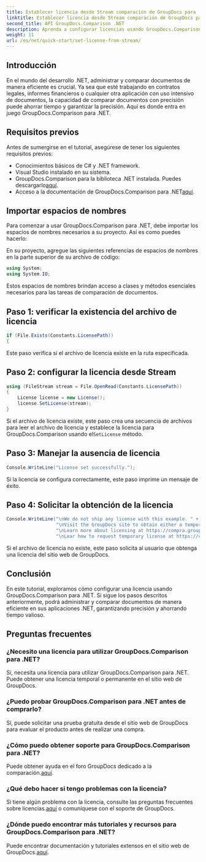 ```yaml
---
title: Establecer licencia desde Stream comparación de GroupDocs para .NET
linktitle: Establecer licencia desde Stream comparación de GroupDocs para .NET
second_title: API GroupDocs.Comparison .NET
description: Aprenda a configurar licencias usando GroupDocs.Comparison para .NET de manera eficiente. Garantice la precisión de los documentos y ahorre tiempo con este tutorial.
weight: 11
url: /es/net/quick-start/set-license-from-stream/
---
```

## Introducción
En el mundo del desarrollo .NET, administrar y comparar documentos de manera eficiente es crucial. Ya sea que esté trabajando en contratos legales, informes financieros o cualquier otra aplicación con uso intensivo de documentos, la capacidad de comparar documentos con precisión puede ahorrar tiempo y garantizar la precisión. Aquí es donde entra en juego GroupDocs.Comparison para .NET. 
## Requisitos previos
Antes de sumergirse en el tutorial, asegúrese de tener los siguientes requisitos previos:
- Conocimientos básicos de C# y .NET framework.
- Visual Studio instalado en su sistema.
-  GroupDocs.Comparison para la biblioteca .NET instalada. Puedes descargarlo[aquí](https://releases.groupdocs.com/comparison/net/).
-  Acceso a la documentación de GroupDocs.Comparison para .NET[aquí](https://tutorials.groupdocs.com/comparison/net/).

## Importar espacios de nombres
Para comenzar a usar GroupDocs.Comparison para .NET, debe importar los espacios de nombres necesarios a su proyecto. Así es como puedes hacerlo:

En su proyecto, agregue las siguientes referencias de espacios de nombres en la parte superior de su archivo de código:
```csharp
using System;
using System.IO;
```
Estos espacios de nombres brindan acceso a clases y métodos esenciales necesarios para las tareas de comparación de documentos.

## Paso 1: verificar la existencia del archivo de licencia
```csharp
if (File.Exists(Constants.LicensePath))
{
```
Este paso verifica si el archivo de licencia existe en la ruta especificada.
## Paso 2: configurar la licencia desde Stream
```csharp
using (FileStream stream = File.OpenRead(Constants.LicensePath))
{
    License license = new License();
    license.SetLicense(stream);
}
```
 Si el archivo de licencia existe, este paso crea una secuencia de archivos para leer el archivo de licencia y establece la licencia para GroupDocs.Comparison usando el`SetLicense` método.
## Paso 3: Manejar la ausencia de licencia
```csharp
Console.WriteLine("License set successfully.");
```
Si la licencia se configura correctamente, este paso imprime un mensaje de éxito.
## Paso 4: Solicitar la obtención de la licencia
```csharp
Console.WriteLine("\nWe do not ship any license with this example. " +
                  "\nVisit the GroupDocs site to obtain either a temporary or permanent license. " +
                  "\nLearn more about licensing at https://compra.groupdocs.com/faqs/licensing. " +
                  "\nLear how to request temporary license at https://compra.groupdocs.com/temporary-license.");
```
Si el archivo de licencia no existe, este paso solicita al usuario que obtenga una licencia del sitio web de GroupDocs.

## Conclusión
En este tutorial, exploramos cómo configurar una licencia usando GroupDocs.Comparison para .NET. Si sigue los pasos descritos anteriormente, podrá administrar y comparar documentos de manera eficiente en sus aplicaciones .NET, garantizando precisión y ahorrando tiempo valioso.
## Preguntas frecuentes
### ¿Necesito una licencia para utilizar GroupDocs.Comparison para .NET?
Sí, necesita una licencia para utilizar GroupDocs.Comparison para .NET. Puede obtener una licencia temporal o permanente en el sitio web de GroupDocs.
### ¿Puedo probar GroupDocs.Comparison para .NET antes de comprarlo?
Sí, puede solicitar una prueba gratuita desde el sitio web de GroupDocs para evaluar el producto antes de realizar una compra.
### ¿Cómo puedo obtener soporte para GroupDocs.Comparison para .NET?
 Puede obtener ayuda en el foro GroupDocs dedicado a la comparación.[aquí](https://forum.groupdocs.com/c/comparison/12).
### ¿Qué debo hacer si tengo problemas con la licencia?
 Si tiene algún problema con la licencia, consulte las preguntas frecuentes sobre licencias.[aquí](https://purchase.groupdocs.com/faqs/licensing) o comuníquese con el soporte de GroupDocs.
### ¿Dónde puedo encontrar más tutoriales y recursos para GroupDocs.Comparison para .NET?
 Puede encontrar documentación y tutoriales extensos en el sitio web de GroupDocs.[aquí](https://tutorials.groupdocs.com/comparison/net/).